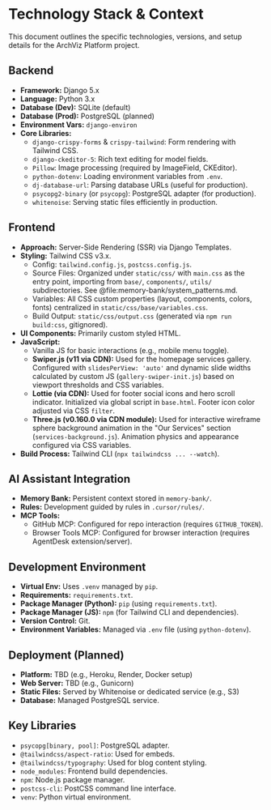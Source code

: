 # Technology Stack & Context

This document outlines the specific technologies, versions, and setup details for the ArchViz Platform project.

## Backend

*   **Framework:** Django 5.x
*   **Language:** Python 3.x
*   **Database (Dev):** SQLite (default)
*   **Database (Prod):** PostgreSQL (planned)
*   **Environment Vars:** `django-environ`
*   **Core Libraries:**
    *   `django-crispy-forms` & `crispy-tailwind`: Form rendering with Tailwind CSS.
    *   `django-ckeditor-5`: Rich text editing for model fields.
    *   `Pillow`: Image processing (required by ImageField, CKEditor).
    *   `python-dotenv`: Loading environment variables from `.env`.
    *   `dj-database-url`: Parsing database URLs (useful for production).
    *   `psycopg2-binary` (or `psycopg`): PostgreSQL adapter (for production).
    *   `whitenoise`: Serving static files efficiently in production.

## Frontend

*   **Approach:** Server-Side Rendering (SSR) via Django Templates.
*   **Styling:** Tailwind CSS v3.x.
    *   Config: `tailwind.config.js`, `postcss.config.js`.
    *   Source Files: Organized under `static/css/` with `main.css` as the entry point, importing from `base/`, `components/`, `utils/` subdirectories. See @file:memory-bank/system_patterns.md.
    *   Variables: All CSS custom properties (layout, components, colors, fonts) centralized in `static/css/base/variables.css`.
    *   Build Output: `static/css/output.css` (generated via `npm run build:css`, gitignored).
*   **UI Components:** Primarily custom styled HTML.
*   **JavaScript:**
    *   Vanilla JS for basic interactions (e.g., mobile menu toggle).
    *   **Swiper.js (v11 via CDN):** Used for the homepage services gallery. Configured with `slidesPerView: 'auto'` and dynamic slide widths calculated by custom JS (`gallery-swiper-init.js`) based on viewport thresholds and CSS variables.
    *   **Lottie (via CDN):** Used for footer social icons and hero scroll indicator. Initialized via global script in `base.html`. Footer icon color adjusted via CSS `filter`.
    *   **Three.js (v0.160.0 via CDN module):** Used for interactive wireframe sphere background animation in the "Our Services" section (`services-background.js`). Animation physics and appearance configured via CSS variables.
*   **Build Process:** Tailwind CLI (`npx tailwindcss ... --watch`).

## AI Assistant Integration

*   **Memory Bank:** Persistent context stored in `memory-bank/`.
*   **Rules:** Development guided by rules in `.cursor/rules/`.
*   **MCP Tools:**
    *   GitHub MCP: Configured for repo interaction (requires `GITHUB_TOKEN`).
    *   Browser Tools MCP: Configured for browser interaction (requires AgentDesk extension/server).

## Development Environment

*   **Virtual Env:** Uses `.venv` managed by `pip`.
*   **Requirements:** `requirements.txt`.
*   **Package Manager (Python):** `pip` (using `requirements.txt`).
*   **Package Manager (JS):** `npm` (for Tailwind CLI and dependencies).
*   **Version Control:** Git.
*   **Environment Variables:** Managed via `.env` file (using `python-dotenv`).

## Deployment (Planned)
*   **Platform:** TBD (e.g., Heroku, Render, Docker setup)
*   **Web Server:** TBD (e.g., Gunicorn)
*   **Static Files:** Served by Whitenoise or dedicated service (e.g., S3)
*   **Database:** Managed PostgreSQL service.

## Key Libraries

*   `psycopg[binary, pool]`: PostgreSQL adapter.
*   `@tailwindcss/aspect-ratio`: Used for embeds.
*   `@tailwindcss/typography`: Used for blog content styling.
*   `node_modules`: Frontend build dependencies.
*   `npm`: Node.js package manager.
*   `postcss-cli`: PostCSS command line interface.
*   `venv`: Python virtual environment. 